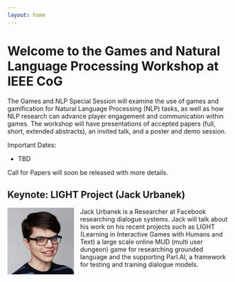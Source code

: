 ```yaml
---
layout: home
---
```


# Welcome to the Games and Natural Language Processing Workshop at IEEE CoG

The Games and NLP Special Session will examine the use of games and gamification
for Natural Language Processing (NLP) tasks, as well as how NLP research can
advance player engagement and communication within games. The workshop will have
presentations of accepted papers (full, short, extended abstracts), an invited
talk, and a poster and demo session. 

Important Dates:

- TBD

Call for Papers will soon be released with more details.

## Keynote: LIGHT Project (Jack Urbanek)

<img style='float:left; margin-right:1em;' src="ju.png" />

Jack Urbanek is a Researcher at Facebook researching dialogue systems.  Jack
will talk about his work on his recent projects such as LIGHT (Learning in
Interactive Games with Humans and Text)  a large scale online MUD (multi user
dungeon) game for researching grounded language and the supporting Parl.AI, a
framework for testing and training dialogue models.

